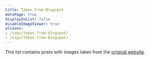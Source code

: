 ```yaml
---
title: Taken From Blogspot
metaPage: true
displayInList: false
disableImageViewer: true
aliases:
- /tags/taken-from-blogspot/
- /tags/Taken-from-Blogspot/
---
```


This list contains posts with images taken from the [original website](http://ric-unknownartist.blogspot.com/p/blog-page.html).
